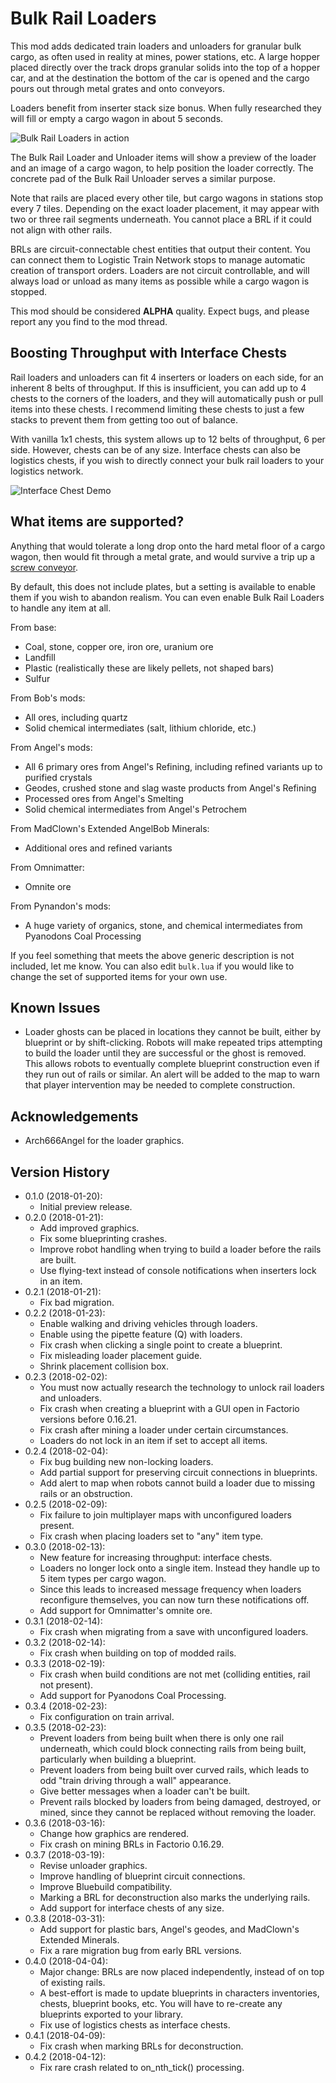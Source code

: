 # Bulk Rail Loaders

This mod adds dedicated train loaders and unloaders for granular bulk cargo,
as often used in reality at mines, power stations, etc.  A large hopper placed
directly over the track drops granular solids into the top of a hopper car,
and at the destination the bottom of the car is opened and the cargo pours out
through metal grates and onto conveyors.

Loaders benefit from inserter stack size bonus.  When fully researched they will
fill or empty a cargo wagon in about 5 seconds.

![Bulk Rail Loaders in action](https://github.com/mspielberg/factorio-railloader/raw/master/resources/snapshot.jpg)

The Bulk Rail Loader and Unloader items will show a preview of the loader and
an image of a cargo wagon, to help position the loader correctly. The
concrete pad of the Bulk Rail Unloader serves a similar purpose.

Note that rails are placed every other tile, but cargo wagons in stations
stop every 7 tiles. Depending on the exact loader placement, it may appear
with two or three rail segments underneath. You cannot place a BRL if it
could not align with other rails.

BRLs are circuit-connectable chest entities that output their content.
You can connect them to Logistic Train Network stops to manage automatic
creation of transport orders.  Loaders are not circuit controllable, and
will always load or unload as many items as possible while a cargo wagon
is stopped.

This mod should be considered __ALPHA__ quality.  Expect bugs, and please report
any you find to the mod thread.

## Boosting Throughput with Interface Chests

Rail loaders and unloaders can fit 4 inserters or loaders on each side, for
an inherent 8 belts of throughput. If this is insufficient, you can add up to
4 chests to the corners of the loaders, and they will automatically push or
pull items into these chests. I recommend limiting these chests to just a few
stacks to prevent them from getting too out of balance.

With vanilla 1x1 chests, this system allows up to 12 belts of throughput, 6
per side. However, chests can be of any size. Interface chests can also be
logistics chests, if you wish to directly connect your bulk rail loaders to
your logistics network.

![Interface Chest Demo](https://github.com/mspielberg/factorio-railloader/raw/master/resources/interfacechests.jpg)

## What items are supported?

Anything that would tolerate a long drop onto the hard metal floor of a cargo
wagon, then would fit through a metal grate, and would survive a trip up a
[screw conveyor](https://en.wikipedia.org/wiki/Screw_conveyor).

By default, this does not include plates, but a setting is available to enable
them if you wish to abandon realism. You can even enable Bulk Rail Loaders to
handle any item at all.

From base:

* Coal, stone, copper ore, iron ore, uranium ore
* Landfill
* Plastic (realistically these are likely pellets, not shaped bars)
* Sulfur

From Bob's mods:

* All ores, including quartz
* Solid chemical intermediates (salt, lithium chloride, etc.)

From Angel's mods:

* All 6 primary ores from Angel's Refining, including refined variants up to
  purified crystals
* Geodes, crushed stone and slag waste products from Angel's Refining
* Processed ores from Angel's Smelting
* Solid chemical intermediates from Angel's Petrochem

From MadClown's Extended AngelBob Minerals:

* Additional ores and refined variants

From Omnimatter:

* Omnite ore

From Pynandon's mods:

* A huge variety of organics, stone, and chemical intermediates from Pyanodons
  Coal Processing

If you feel something that meets the above generic description is not included,
let me know.  You can also edit `bulk.lua` if you would like to change the set
of supported items for your own use.

## Known Issues

* Loader ghosts can be placed in locations they cannot be built, either by
  blueprint or by shift-clicking.  Robots will make repeated trips attempting to
  build the loader until they are successful or the ghost is removed.  This
  allows robots to eventually complete blueprint construction even if they run
  out of rails or similar.  An alert will be added to the map to warn that
  player intervention may be needed to complete construction.

## Acknowledgements

* Arch666Angel for the loader graphics.

## Version History
* 0.1.0 (2018-01-20):
    * Initial preview release.
* 0.2.0 (2018-01-21):
    * Add improved graphics.
    * Fix some blueprinting crashes.
    * Improve robot handling when trying to build a loader before the rails are
      built.
    * Use flying-text instead of console notifications when inserters lock in an
      item.
* 0.2.1 (2018-01-21):
    * Fix bad migration.
* 0.2.2 (2018-01-23):
    * Enable walking and driving vehicles through loaders.
    * Enable using the pipette feature (Q) with loaders.
    * Fix crash when clicking a single point to create a blueprint.
    * Fix misleading loader placement guide.
    * Shrink placement collision box.
* 0.2.3 (2018-02-02):
    * You must now actually research the technology to unlock rail loaders and unloaders.
    * Fix crash when creating a blueprint with a GUI open in Factorio versions before 0.16.21.
    * Fix crash after mining a loader under certain circumstances.
    * Loaders do not lock in an item if set to accept all items.
* 0.2.4 (2018-02-04):
    * Fix bug building new non-locking loaders.
    * Add partial support for preserving circuit connections in blueprints.
    * Add alert to map when robots cannot build a loader due to missing rails or an obstruction.
* 0.2.5 (2018-02-09):
    * Fix failure to join multiplayer maps with unconfigured loaders present.
    * Fix crash when placing loaders set to "any" item type.
* 0.3.0 (2018-02-13):
    * New feature for increasing throughput: interface chests.
    * Loaders no longer lock onto a single item.  Instead they handle up to 5 item types per cargo wagon.
    * Since this leads to increased message frequency when loaders reconfigure themselves, you can now turn these notifications off.
    * Add support for Omnimatter's omnite ore.
* 0.3.1 (2018-02-14):
    * Fix crash when migrating from a save with unconfigured loaders.
* 0.3.2 (2018-02-14):
    * Fix crash when building on top of modded rails.
* 0.3.3 (2018-02-19):
    * Fix crash when build conditions are not met (colliding entities, rail not present).
    * Add support for Pyanodons Coal Processing.
* 0.3.4 (2018-02-23):
    * Fix configuration on train arrival.
* 0.3.5 (2018-02-23):
    * Prevent loaders from being built when there is only one rail underneath, which could block connecting rails from being built, particularly when building a blueprint.
    * Prevent loaders from being built over curved rails, which leads to odd "train driving through a wall" appearance.
    * Give better messages when a loader can't be built.
    * Prevent rails blocked by loaders from being damaged, destroyed, or mined, since they cannot be replaced without removing the loader.
* 0.3.6 (2018-03-16):
    * Change how graphics are rendered.
    * Fix crash on mining BRLs in Factorio 0.16.29.
* 0.3.7 (2018-03-19):
    * Revise unloader graphics.
    * Improve handling of blueprint circuit connections.
    * Improve Bluebuild compatibility.
    * Marking a BRL for deconstruction also marks the underlying rails.
    * Add support for interface chests of any size.
* 0.3.8 (2018-03-31):
    * Add support for plastic bars, Angel's geodes, and MadClown's Extended Minerals.
    * Fix a rare migration bug from early BRL versions.
* 0.4.0 (2018-04-04):
    * Major change: BRLs are now placed independently, instead of on top of existing rails.
    * A best-effort is made to update blueprints in characters inventories, chests, blueprint books, etc.  You will have to re-create any blueprints exported to your library.
    * Fix use of logistics chests as interface chests.
* 0.4.1 (2018-04-09):
    * Fix crash when marking BRLs for deconstruction.
* 0.4.2 (2018-04-12):
    * Fix rare crash related to on_nth_tick() processing.